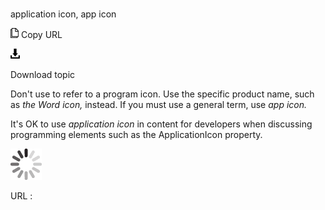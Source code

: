 # 

application icon, app icon

![Copy URL](media/application-icon-app-icon/Copy.png)
Copy URL

![Download](media/application-icon-app-icon/Download.png)

Download topic

Don't use to refer to a program icon. Use the specific product name, such as *the* *Word* *icon,* instead. If you must use a general term, use *app icon.*

It's OK to use *application icon* in content for developers when discussing programming elements such as the ApplicationIcon property.

![In progress](media/application-icon-app-icon/activity-large.gif)

URL :
